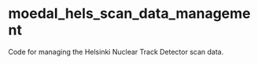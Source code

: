 # moedal_hels_scan_data_management
Code for managing the Helsinki Nuclear Track Detector scan data.
